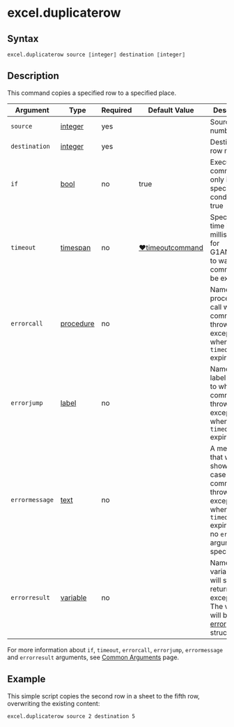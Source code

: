 # excel.duplicaterow

## Syntax

```G1ANT
excel.duplicaterow source ⟦integer⟧ destination ⟦integer⟧
```

## Description

This command copies a specified row to a specified place.

| Argument | Type | Required | Default Value | Description |
| -------- | ---- | -------- | ------------- | ----------- |
|`source`| [integer](../../G1ANT.Language/Structures/IntegerStructure.md) | yes |  | Source row number |
|`destination`| [integer](../../G1ANT.Language/Structures/IntegerStructure.md) | yes |  | Destination row number |
| `if`           | [bool](../../G1ANT.Language/Structures/BooleanStructure.md) | no       | true                                                        | Executes the command only if a specified condition is true   |
| `timeout`      | [timespan](../../G1ANT.Language/Structures/TimeSpanStructure.md) | no       | [♥timeoutcommand](../../G1ANT.Addon.Core/Variables/TimeoutCommandVariable.md) | Specifies time in milliseconds for G1ANT.Robot to wait for the command to be executed |
| `errorcall`    | [procedure](../../G1ANT.Language/Structures/ProcedureStructure.md) | no       |                                                             | Name of a procedure to call when the command throws an exception or when a given `timeout` expires |
| `errorjump`    | [label](../../G1ANT.Language/Structures/LabelStructure.md) | no       |                                                             | Name of the label to jump to when the command throws an exception or when a given `timeout` expires |
| `errormessage` | [text](../../G1ANT.Language/Structures/TextStructure.md) | no       |                                                             | A message that will be shown in case the command throws an exception or when a given `timeout` expires, and no `errorjump` argument is specified |
| `errorresult`  | [variable](../../G1ANT.Language/Structures/VariableStructure.md) | no       |                                                             | Name of a variable that will store the returned exception. The variable will be of [error](../../G1ANT.Language/Structures/ErrorStructure.md) structure  |

For more information about `if`, `timeout`, `errorcall`, `errorjump`, `errormessage` and `errorresult` arguments, see [Common Arguments](../../../appendices/common-arguments.md) page.

## Example

This simple script copies the second row in a sheet to the fifth row, overwriting the existing content:

```G1ANT
excel.duplicaterow source 2 destination 5
```


